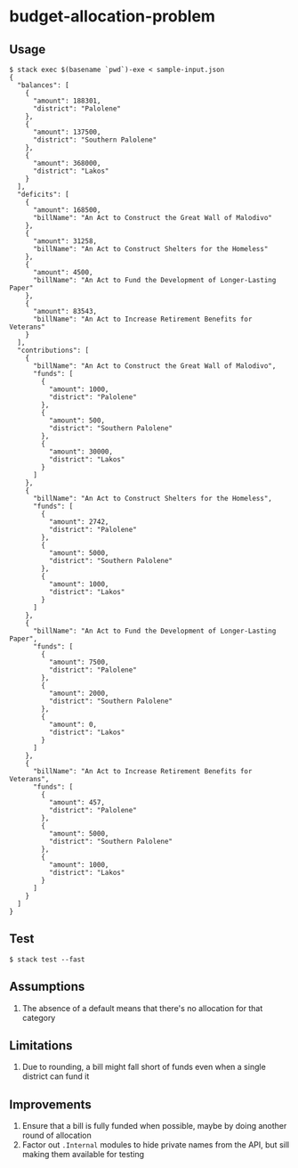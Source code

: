 # budget-allocation-problem

## Usage
```shell
$ stack exec $(basename `pwd`)-exe < sample-input.json
{
  "balances": [
    {
      "amount": 188301,
      "district": "Palolene"
    },
    {
      "amount": 137500,
      "district": "Southern Palolene"
    },
    {
      "amount": 368000,
      "district": "Lakos"
    }
  ],
  "deficits": [
    {
      "amount": 168500,
      "billName": "An Act to Construct the Great Wall of Malodivo"
    },
    {
      "amount": 31258,
      "billName": "An Act to Construct Shelters for the Homeless"
    },
    {
      "amount": 4500,
      "billName": "An Act to Fund the Development of Longer-Lasting Paper"
    },
    {
      "amount": 83543,
      "billName": "An Act to Increase Retirement Benefits for Veterans"
    }
  ],
  "contributions": [
    {
      "billName": "An Act to Construct the Great Wall of Malodivo",
      "funds": [
        {
          "amount": 1000,
          "district": "Palolene"
        },
        {
          "amount": 500,
          "district": "Southern Palolene"
        },
        {
          "amount": 30000,
          "district": "Lakos"
        }
      ]
    },
    {
      "billName": "An Act to Construct Shelters for the Homeless",
      "funds": [
        {
          "amount": 2742,
          "district": "Palolene"
        },
        {
          "amount": 5000,
          "district": "Southern Palolene"
        },
        {
          "amount": 1000,
          "district": "Lakos"
        }
      ]
    },
    {
      "billName": "An Act to Fund the Development of Longer-Lasting Paper",
      "funds": [
        {
          "amount": 7500,
          "district": "Palolene"
        },
        {
          "amount": 2000,
          "district": "Southern Palolene"
        },
        {
          "amount": 0,
          "district": "Lakos"
        }
      ]
    },
    {
      "billName": "An Act to Increase Retirement Benefits for Veterans",
      "funds": [
        {
          "amount": 457,
          "district": "Palolene"
        },
        {
          "amount": 5000,
          "district": "Southern Palolene"
        },
        {
          "amount": 1000,
          "district": "Lakos"
        }
      ]
    }
  ]
}
```

## Test
```shell
$ stack test --fast
```

## Assumptions
1. The absence of a default means that there's no allocation for that category

## Limitations
1. Due to rounding, a bill might fall short of funds even when a single
   district can fund it

## Improvements
1. Ensure that a bill is fully funded when possible, maybe by doing another round of allocation
1. Factor out `.Internal` modules to hide private names from the API,
   but sill making them available for testing
